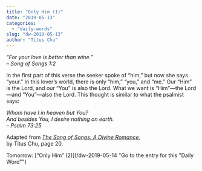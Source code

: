 ```yaml
---
title: "Only Him (1)"
date: "2019-05-13"
categories: 
  - "daily-words"
slug: "dw-2019-05-13"
author: "Titus Chu"
---
```


_“For your love is better than wine.”_  
_– Song of Songs 1:2_

In the first part of this verse the seeker spoke of “him,” but now she says “your.” In this lover’s world, there is only “him,” “you,” and “me.” Our “Him” is the Lord, and our “You” is also the Lord. What we want is “Him”—the Lord—and “You”—also the Lord. This thought is similar to what the psalmist says:

_Whom have I in heaven but You?_  
_And besides You, I desire nothing on earth._  
_– Psalm 73:25_

Adapted from _[The Song of Songs: A Divine Romance,](/song-of-songs-dr/)_  
by Titus Chu, page 20.

Tomorrow: [“Only Him” (2)](/dw-2019-05-14 "Go to the entry for this "Daily Word"")
